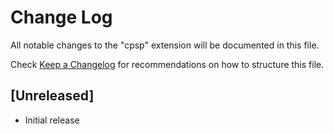 # Change Log

All notable changes to the "cpsp" extension will be documented in this file.

Check [Keep a Changelog](http://keepachangelog.com/) for recommendations on how to structure this file.

## [Unreleased]

- Initial release